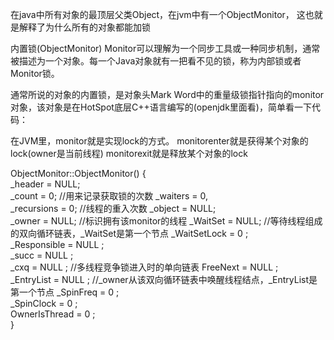 在java中所有对象的最顶层父类Object，在jvm中有一个ObjectMonitor，
这也就是解释了为什么所有的对象都能加锁


内置锁(ObjectMonitor)
Monitor可以理解为一个同步工具或一种同步机制，通常被描述为一个对象。每一个Java对象就有一把看不见的锁，称为内部锁或者Monitor锁。

通常所说的对象的内置锁，是对象头Mark Word中的重量级锁指针指向的monitor对象，该对象是在HotSpot底层C++语言编写的(openjdk里面看)，简单看一下代码：


在JVM里，monitor就是实现lock的方式。
monitorenter就是获得某个对象的lock(owner是当前线程)
monitorexit就是释放某个对象的lock

ObjectMonitor::ObjectMonitor() {  
  _header       = NULL;  
  _count       = 0;     //用来记录获取锁的次数
  _waiters      = 0,  
  _recursions   = 0;       //线程的重入次数
  _object       = NULL;  
  _owner        = NULL;    //标识拥有该monitor的线程
  _WaitSet      = NULL;    //等待线程组成的双向循环链表，_WaitSet是第一个节点
  _WaitSetLock  = 0 ;  
  _Responsible  = NULL ;  
  _succ         = NULL ;  
  _cxq          = NULL ;    //多线程竞争锁进入时的单向链表
  FreeNext      = NULL ;  
  _EntryList    = NULL ;    //_owner从该双向循环链表中唤醒线程结点，_EntryList是第一个节点
  _SpinFreq     = 0 ;  
  _SpinClock    = 0 ;  
  OwnerIsThread = 0 ;  
} 
